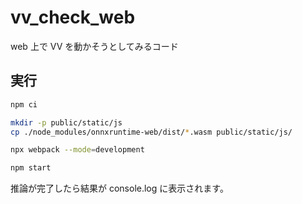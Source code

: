 # vv_check_web

web 上で VV を動かそうとしてみるコード

## 実行

```bash
npm ci

mkdir -p public/static/js
cp ./node_modules/onnxruntime-web/dist/*.wasm public/static/js/

npx webpack --mode=development

npm start
```

推論が完了したら結果が console.log に表示されます。
